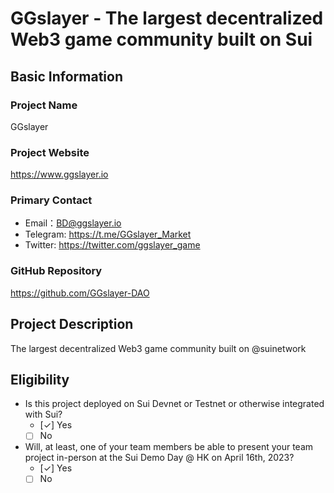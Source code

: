 # GGslayer - The largest decentralized Web3 game community built on Sui

## Basic Information

### Project Name

GGslayer

### Project Website

https://www.ggslayer.io

### Primary Contact

- Email：BD@ggslayer.io
- Telegram: https://t.me/GGslayer_Market
- Twitter: https://twitter.com/ggslayer_game

### GitHub Repository

https://github.com/GGslayer-DAO

## Project Description

The largest decentralized Web3 game community built on @suinetwork

## Eligibility

- Is this project deployed on Sui Devnet or Testnet or otherwise integrated with Sui?
  - [✓] Yes
  - [ ] No
- Will, at least, one of your team members be able to present your team project in-person at the Sui Demo Day @ HK on April 16th, 2023?
  - [✓] Yes
  - [ ] No
